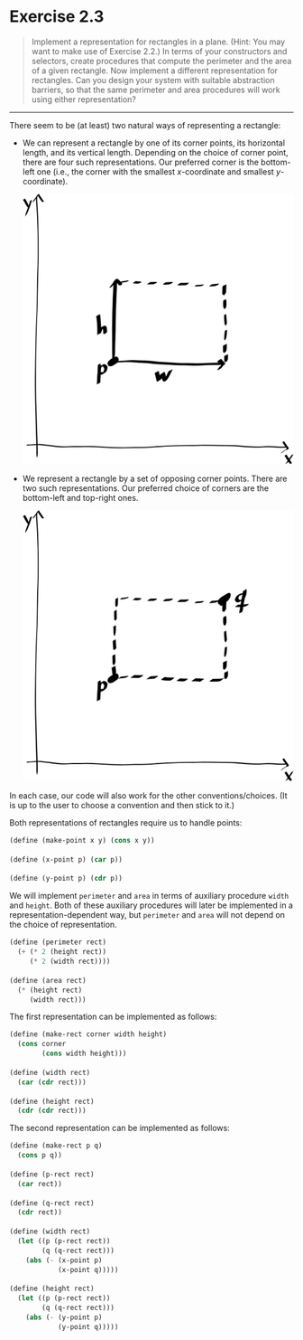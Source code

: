 # Exercise 2.3

> Implement a representation for rectangles in a plane.
> (Hint: You may want to make use of Exercise 2.2.)
> In terms of your constructors and selectors, create procedures that compute the perimeter and the area of a given rectangle.
> Now implement a different representation for rectangles.
> Can you design your system with suitable abstraction barriers, so that the same perimeter and area procedures will work using either representation?

---

There seem to be (at least) two natural ways of representing a rectangle:

- We can represent a rectangle by one of its corner points, its horizontal length, and its vertical length.
  Depending on the choice of corner point, there are four such representations.
  Our preferred corner is the bottom-left one (i.e., the corner with the smallest $x$-coordinate and smallest $y$-coordinate).

  ![First way of representing rectangles.](./exercise_2.03_rectangle_1.png)


- We represent a rectangle by a set of opposing corner points.
  There are two such representations.
  Our preferred choice of corners are the bottom-left and top-right ones.

  ![Second way of representing rectangles.](./exercise_2.03_rectangle_2.png)

In each case, our code will also work for the other conventions/choices.
(It is up to the user to choose a convention and then stick to it.)

Both representations of rectangles require us to handle points:
```scheme
(define (make-point x y) (cons x y))

(define (x-point p) (car p))

(define (y-point p) (cdr p))
```

We will implement `perimeter` and `area` in terms of auxiliary procedure `width` and `height`.
Both of these auxiliary procedures will later be implemented in a representation-dependent way, but `perimeter` and `area` will not depend on the choice of representation.
```scheme
(define (perimeter rect)
  (+ (* 2 (height rect))
     (* 2 (width rect))))

(define (area rect)
  (* (height rect)
     (width rect)))
```

The first representation can be implemented as follows:
```scheme
(define (make-rect corner width height)
  (cons corner
        (cons width height)))

(define (width rect)
  (car (cdr rect)))

(define (height rect)
  (cdr (cdr rect)))
```

The second representation can be implemented as follows:
```scheme
(define (make-rect p q)
  (cons p q))

(define (p-rect rect)
  (car rect))

(define (q-rect rect)
  (cdr rect))

(define (width rect)
  (let ((p (p-rect rect))
        (q (q-rect rect)))
    (abs (- (x-point p)
            (x-point q)))))

(define (height rect)
  (let ((p (p-rect rect))
        (q (q-rect rect)))
    (abs (- (y-point p)
            (y-point q)))))
```
